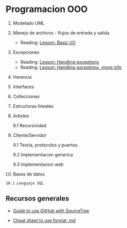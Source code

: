 # Programacion OOO

 1. Modelado UML

 2. Manejo de archivos - flujos de entrada y salida

 	* Reading: [Lesson: Basic I/O](https://docs.oracle.com/javase/tutorial/essential/io/index.html)
 
 3. Excepciones
    * Reading: [Lesson: Handling exceptions](https://github.com/maryi/ProgramacionOOO/blob/master/T3%20-%20Sesion%201/readings/Excepciones.pdf)
    * Reading: [Lesson: Handling exceptions -more info](https://github.com/maryi/ProgramacionOOO/blob/master/T3%20-%20Sesion%201/readings/Excepciones%20-%202.pdf)

 4. Herencia

 5. Interfaces

 6. Collecciones

 7. Estructuras lineales

 8. Arboles

	8.1 Recursividad
 
 9. Cliente/Servidor

 	9.1 Teoria, protocolos y puertos

 	9.2 Implementacion generica

 	9.3 Implementacion web

 10. Bases de datos

    10.1 Lenguaje SQL


## Recursos generales
* [Guide to use GitHub with SourceTree](https://www.youtube.com/watch?v=Yq32Ifx0bXw)

* [Cheat sheet to use format .md](https://github.com/adam-p/markdown-here/wiki/Markdown-Cheatsheet#lines)
